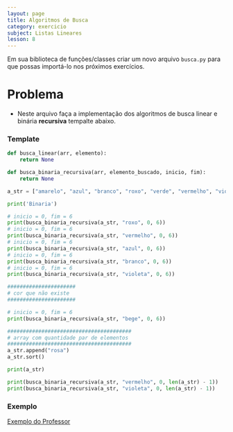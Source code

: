 ```yaml
---
layout: page
title: Algoritmos de Busca
category: exercicio
subject: Listas Lineares
lesson: 8
---
```

Em sua biblioteca de funções/classes criar um novo arquivo ```busca.py``` para que possas importá-lo nos próximos exercícios.

# Problema
* Neste arquivo faça a implementação dos algoritmos de busca linear e binária **recursiva** tempalte abaixo.
### Template
```python
def busca_linear(arr, elemento):
    return None

def busca_binaria_recursiva(arr, elemento_buscado, inicio, fim):
    return None

a_str = ["amarelo", "azul", "branco", "roxo", "verde", "vermelho", "violeta"]

print('Binaria')

# inicio = 0, fim = 6
print(busca_binaria_recursiva(a_str, "roxo", 0, 6)) 
# inicio = 0, fim = 6
print(busca_binaria_recursiva(a_str, "vermelho", 0, 6))
# inicio = 0, fim = 6
print(busca_binaria_recursiva(a_str, "azul", 0, 6))
# inicio = 0, fim = 6
print(busca_binaria_recursiva(a_str, "branco", 0, 6))
# inicio = 0, fim = 6
print(busca_binaria_recursiva(a_str, "violeta", 0, 6))

######################
# cor que não existe
######################

# inicio = 0, fim = 6
print(busca_binaria_recursiva(a_str, "bege", 0, 6))

########################################
# array com quantidade par de elementos
########################################
a_str.append("rosa")
a_str.sort()

print(a_str)

print(busca_binaria_recursiva(a_str, "vermelho", 0, len(a_str) - 1))
print(busca_binaria_recursiva(a_str, "violeta", 0, len(a_str) - 1))
```
### Exemplo

[Exemplo do Professor](https://github.com/thiagob/thiagob.github.io/blob/main/_estruturas/exercicios/20_busca.py)